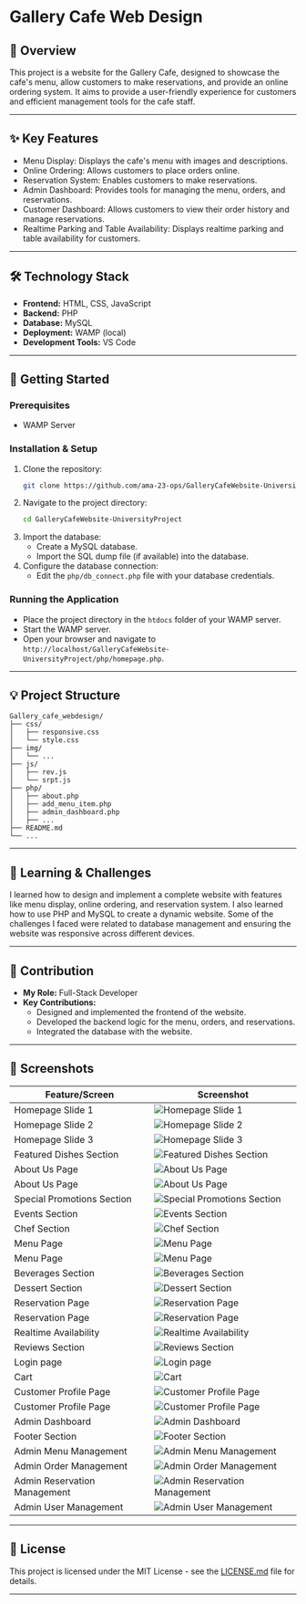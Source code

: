 # Gallery Cafe Web Design

## 🌟 Overview

This project is a website for the Gallery Cafe, designed to showcase the cafe's menu, allow customers to make reservations, and provide an online ordering system. It aims to provide a user-friendly experience for customers and efficient management tools for the cafe staff.

---

## ✨ Key Features

*   Menu Display: Displays the cafe's menu with images and descriptions.
*   Online Ordering: Allows customers to place orders online.
*   Reservation System: Enables customers to make reservations.
*   Admin Dashboard: Provides tools for managing the menu, orders, and reservations.
*   Customer Dashboard: Allows customers to view their order history and manage reservations.
*   Realtime Parking and Table Availability: Displays realtime parking and table availability for customers.

---

## 🛠️ Technology Stack

*   **Frontend:** HTML, CSS, JavaScript
*   **Backend:** PHP
*   **Database:** MySQL
*   **Deployment:** WAMP (local)
*   **Development Tools:** VS Code
---

## 🚀 Getting Started

### Prerequisites

*   WAMP Server

### Installation & Setup

1.  Clone the repository:
    ```bash
    git clone https://github.com/ama-23-ops/GalleryCafeWebsite-UniversityProject.git
    ```
2.  Navigate to the project directory:
    ```bash
    cd GalleryCafeWebsite-UniversityProject
    ```
3.  Import the database:
    *   Create a MySQL database.
    *   Import the SQL dump file (if available) into the database.
4.  Configure the database connection:
    *   Edit the `php/db_connect.php` file with your database credentials.

### Running the Application

*   Place the project directory in the `htdocs` folder of your WAMP server.
*   Start the WAMP server.
*   Open your browser and navigate to `http://localhost/GalleryCafeWebsite-UniversityProject/php/homepage.php`.

---


## 💡 Project Structure

```
Gallery_cafe_webdesign/
├── css/
│   ├── responsive.css
│   └── style.css
├── img/
│   └── ...
├── js/
│   ├── rev.js
│   └── srpt.js
├── php/
│   ├── about.php
│   ├── add_menu_item.php
│   ├── admin_dashboard.php
│   ├── ...
├── README.md
└── ...
```

---

## 🎯 Learning & Challenges

I learned how to design and implement a complete website with features like menu display, online ordering, and reservation system. I also learned how to use PHP and MySQL to create a dynamic website. Some of the challenges I faced were related to database management and ensuring the website was responsive across different devices.

---

## 🤝 Contribution

*   **My Role:** Full-Stack Developer
*   **Key Contributions:**
    *   Designed and implemented the frontend of the website.
    *   Developed the backend logic for the menu, orders, and reservations.
    *   Integrated the database with the website.

---

## 📸 Screenshots

| Feature/Screen             | Screenshot                                                              |
| -------------------------- | ----------------------------------------------------------------------- |
| Homepage Slide 1           | ![Homepage Slide 1](screenshots/gallerycafe-feat1.jpeg)                   |
| Homepage Slide 2           | ![Homepage Slide 2](screenshots/gallerycafe-feat2.jpeg)                   |
| Homepage Slide 3           | ![Homepage Slide 3](screenshots/gallerycafe-feat3.jpeg)                   |
| Featured Dishes Section    | ![Featured Dishes Section](screenshots/gallerycafe-feat4.jpeg)            |
| About Us Page              | ![About Us Page](screenshots/gallerycafe-feat5.jpeg)                      |
| About Us Page              | ![About Us Page](screenshots/gallerycafe-feat6.jpeg)                      |
| Special Promotions Section | ![Special Promotions Section](screenshots/gallerycafe-feat7.jpeg)         |
| Events Section             | ![Events Section](screenshots/gallerycafe-feat8.jpeg)                     |
| Chef Section               | ![Chef Section](screenshots/gallerycafe-feat9.jpeg)                       |
| Menu Page                  | ![Menu Page](screenshots/gallerycafe-feat10.jpeg)                         |
| Menu Page                  | ![Menu Page](screenshots/gallerycafe-feat11.jpeg)                         |
| Beverages Section          | ![Beverages Section](screenshots/gallerycafe-feat13.jpeg)                 |
| Dessert Section            | ![Dessert Section](screenshots/gallerycafe-feat14.jpeg)                   |
| Reservation Page           | ![Reservation Page](screenshots/gallerycafe-feat15.jpeg)                  |
| Reservation Page           | ![Reservation Page](screenshots/gallerycafe-feat16.jpeg)                  |
| Realtime Availability      | ![Realtime Availability](screenshots/gallerycafe-feat17.jpeg)             |
| Reviews Section            | ![Reviews Section](screenshots/gallerycafe-feat18.jpeg)                   |
| Login page                 | ![Login page](screenshots/gallerycafe-feat19.jpeg)                        |
| Cart                       | ![Cart](screenshots/gallerycafe-feat20.jpeg)                              |
| Customer Profile Page      | ![Customer Profile Page](screenshots/gallerycafe-feat21.jpeg)             |
| Customer Profile Page      | ![Customer Profile Page](screenshots/gallerycafe-feat22.jpeg)             |
| Admin Dashboard            | ![Admin Dashboard](screenshots/gallerycafe-feat23.jpeg)                   |
| Footer Section             | ![Footer Section](screenshots/gallerycafe-feat24.jpeg)                    |
| Admin Menu Management      | ![Admin Menu Management](screenshots/gallerycafe-feat25.jpeg)             |
| Admin Order Management     | ![Admin Order Management](screenshots/gallerycafe-feat26.jpeg)            |
| Admin Reservation Management| ![Admin Reservation Management](screenshots/gallerycafe-feat27.jpeg)   |
| Admin User Management      | ![Admin User Management](screenshots/gallerycafe-feat28.jpeg)             |

---


## 📜 License

This project is licensed under the MIT License - see the [LICENSE.md](LICENSE.md) file for details.

---


